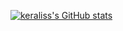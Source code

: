 
[![keraliss's GitHub stats](https://github-readme-stats.vercel.app/api?username=keraliss)](https://github.com/keraliss/github-readme-stats)

